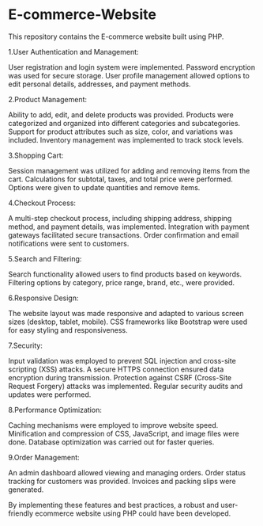 # E-commerce-Website
This repository contains the E-commerce website built using PHP.

1.User Authentication and Management:

User registration and login system were implemented.
Password encryption was used for secure storage.
User profile management allowed options to edit personal details, addresses, and payment methods.

2.Product Management:

Ability to add, edit, and delete products was provided.
Products were categorized and organized into different categories and subcategories.
Support for product attributes such as size, color, and variations was included.
Inventory management was implemented to track stock levels.

3.Shopping Cart:

Session management was utilized for adding and removing items from the cart.
Calculations for subtotal, taxes, and total price were performed.
Options were given to update quantities and remove items.

4.Checkout Process:

A multi-step checkout process, including shipping address, shipping method, and payment details, was implemented.
Integration with payment gateways facilitated secure transactions.
Order confirmation and email notifications were sent to customers.

5.Search and Filtering:

Search functionality allowed users to find products based on keywords.
Filtering options by category, price range, brand, etc., were provided.

6.Responsive Design:

The website layout was made responsive and adapted to various screen sizes (desktop, tablet, mobile).
CSS frameworks like Bootstrap were used for easy styling and responsiveness.

7.Security:

Input validation was employed to prevent SQL injection and cross-site scripting (XSS) attacks.
A secure HTTPS connection ensured data encryption during transmission.
Protection against CSRF (Cross-Site Request Forgery) attacks was implemented.
Regular security audits and updates were performed.

8.Performance Optimization:

Caching mechanisms were employed to improve website speed.
Minification and compression of CSS, JavaScript, and image files were done.
Database optimization was carried out for faster queries.

9.Order Management:

An admin dashboard allowed viewing and managing orders.
Order status tracking for customers was provided.
Invoices and packing slips were generated.

By implementing these features and best practices, a robust and user-friendly ecommerce website using PHP could have been developed.





 
